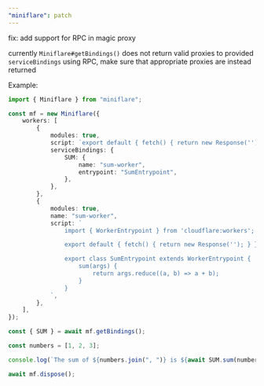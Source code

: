 ```yaml
---
"miniflare": patch
---
```


fix: add support for RPC in magic proxy

currently `Miniflare#getBindings()` does not return valid proxies to provided `serviceBindings` using RPC, make sure that appropriate proxies are instead returned

Example:

```ts
import { Miniflare } from "miniflare";

const mf = new Miniflare({
	workers: [
		{
			modules: true,
			script: `export default { fetch() { return new Response(''); } }`,
			serviceBindings: {
				SUM: {
					name: "sum-worker",
					entrypoint: "SumEntrypoint",
				},
			},
		},
		{
			modules: true,
			name: "sum-worker",
			script: `
				import { WorkerEntrypoint } from 'cloudflare:workers';

				export default { fetch() { return new Response(''); } }

				export class SumEntrypoint extends WorkerEntrypoint {
					sum(args) {
						return args.reduce((a, b) => a + b);
					}
				}
			`,
		},
	],
});

const { SUM } = await mf.getBindings();

const numbers = [1, 2, 3];

console.log(`The sum of ${numbers.join(", ")} is ${await SUM.sum(numbers)}`); // <--- prints 'The sum of 1, 2, 3 is 6'

await mf.dispose();
```
